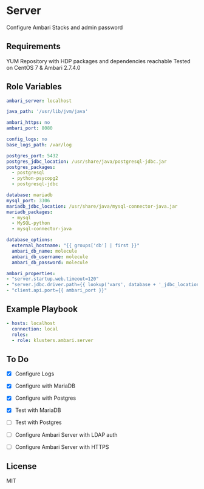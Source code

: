 Server
=========

Configure Ambari Stacks and admin password

Requirements
------------

YUM Repository with HDP packages and dependencies reachable
Tested on CentOS 7 & Ambari 2.7.4.0

Role Variables
--------------

```yaml
ambari_server: localhost

java_path: '/usr/lib/jvm/java'

ambari_https: no
ambari_port: 8080

config_logs: no
base_logs_path: /var/log

postgres_port: 5432
postgres_jdbc_location: /usr/share/java/postgresql-jdbc.jar
postgres_packages:
  - postgresql
  - python-psycopg2
  - postgresql-jdbc

database: mariadb
mysql_port: 3306
mariadb_jdbc_location: /usr/share/java/mysql-connector-java.jar
mariadb_packages:
  - mysql
  - MySQL-python
  - mysql-connector-java

database_options:
  external_hostname: "{{ groups['db'] | first }}"
  ambari_db_name: molecule
  ambari_db_username: molecule
  ambari_db_password: molecule

ambari_properties:
- "server.startup.web.timeout=120"
- "server.jdbc.driver.path={{ lookup('vars', database + '_jdbc_location') }}"
- "client.api.port={{ ambari_port }}"
```

Example Playbook
----------------

```yaml
- hosts: localhost
  connection: local
  roles:
  - role: klusters.ambari.server
```
To Do
----------------

 - [x] Configure Logs
 - [x] Configure with MariaDB
 - [x] Configure with Postgres
 - [x] Test with MariaDB
 - [ ] Test with Postgres
 - [ ] Configure Ambari Server with LDAP auth
 - [ ] Configure Ambari Server with HTTPS


License
-------

MIT
